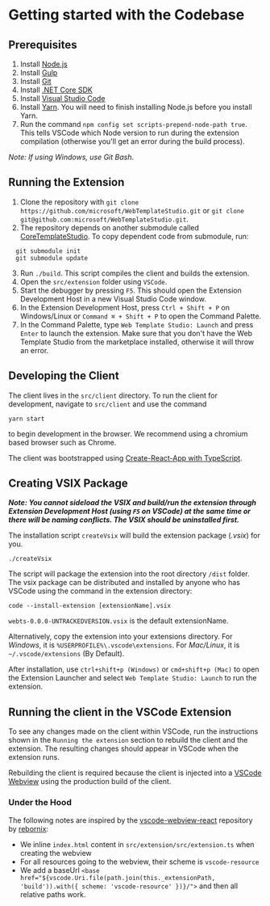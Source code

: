 # Getting started with the Codebase

## Prerequisites

1. Install [Node.js](https://nodejs.org/en/download/)
2. Install [Gulp](https://gulpjs.com/)
3. Install [Git](https://git-scm.com/downloads)
4. Install [.NET Core SDK](https://dotnet.microsoft.com/download/dotnet-core/2.2)
5. Install [Visual Studio Code](https://code.visualstudio.com/)
6. Install [Yarn](https://yarnpkg.com/en/docs/install). You will need to finish installing Node.js before you install Yarn.
7. Run the command `npm config set scripts-prepend-node-path true`. This tells VSCode which Node version to run during the extension compilation (otherwise you'll get an error during the build process).

_Note: If using Windows, use Git Bash_.

## Running the Extension

1. Clone the repository with `git clone https://github.com/microsoft/WebTemplateStudio.git` or `git clone git@github.com:microsoft/WebTemplateStudio.git`.
2. The repository depends on another submodule called [CoreTemplateStudio](https://github.com/microsoft/CoreTemplateStudio). To copy dependent code from submodule, run:

```
  git submodule init
  git submodule update
```

3. Run `./build`. This script compiles the client and builds the extension.
4. Open the `src/extension` folder using `VSCode`.
5. Start the debugger by pressing `F5`. This should open the Extension Development Host in a new Visual Studio Code window.
6. In the Extension Development Host, press `Ctrl + Shift + P` on Windows/Linux or `Command ⌘ + Shift + P` to open the Command Palette.
7. In the Command Palette, type `Web Template Studio: Launch` and press `Enter` to launch the extension. Make sure that you don't have the Web Template Studio from the marketplace installed, otherwise it will throw an error.

## Developing the Client

The client lives in the `src/client` directory. To run the client for development, navigate to `src/client` and use the command

```
yarn start
```

to begin development in the browser. We recommend using a chromium based browser such as Chrome.

The client was bootstrapped using [Create-React-App with TypeScript](https://facebook.github.io/create-react-app/docs/adding-typescript).

## Creating VSIX Package

_**Note: You cannot sideload the VSIX and build/run the extension through Extension Development Host (using `F5` on VSCode) at the same time or there will be naming conflicts. The VSIX should be uninstalled first.**_

The installation script `createVsix` will build the extension package (_.vsix_) for you.

```
./createVsix
```

The script will package the extension into the root directory `/dist` folder. The vsix package can be distributed and
installed by anyone who has VSCode using the command in the extension directory:

```
code --install-extension [extensionName].vsix
```

`webts-0.0.0-UNTRACKEDVERSION.vsix` is the default extensionName.

Alternatively, copy the extension into your extensions directory. For _Windows_, it is
`%USERPROFILE%\.vscode\extensions`. For _Mac/Linux_, it is `~/.vscode/extensions` (By Default).

After installation, use `ctrl+shift+p (Windows)` or `cmd+shift+p (Mac)` to open the Extension Launcher and select `Web Template Studio: Launch` to run the extension.

## Running the client in the VSCode Extension

To see any changes made on the client within VSCode, run the instructions shown in the `Running the extension` section to rebuild the client and the extension. The resulting changes should appear in VSCode when the extension runs.

Rebuilding the client is required because the client is injected into a [VSCode Webview](https://code.visualstudio.com/api/extension-guides/webview) using the production build of the client.

### Under the Hood

The following notes are inspired by the [vscode-webview-react](https://github.com/rebornix/vscode-webview-react)
repository by [rebornix](https://github.com/rebornix):

- We inline `index.html` content in `src/extension/src/extension.ts` when creating the webview
- For all resources going to the webview, their scheme is `vscode-resource`
- We add a baseUrl `<base href="${vscode.Uri.file(path.join(this._extensionPath, 'build')).with({ scheme: 'vscode-resource' })}/">` and then all relative paths work.

